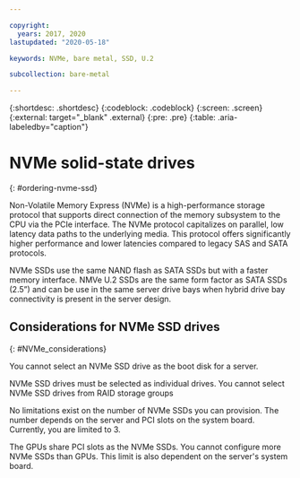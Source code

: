 ```yaml
---

copyright:
  years: 2017, 2020
lastupdated: "2020-05-18"

keywords: NVMe, bare metal, SSD, U.2

subcollection: bare-metal

---
```


{:shortdesc: .shortdesc}
{:codeblock: .codeblock}
{:screen: .screen}
{:external: target="_blank" .external}
{:pre: .pre}
{:table: .aria-labeledby="caption"}

# NVMe solid-state drives
{: #ordering-nvme-ssd}

Non-Volatile Memory Express (NVMe) is a high-performance storage protocol that supports direct connection of the memory subsystem to the CPU via the PCIe interface. The NVMe protocol capitalizes on parallel, low latency data paths to the underlying media. This protocol offers significantly higher performance and lower latencies compared to legacy SAS and SATA protocols.

NVMe SSDs use the same NAND flash as SATA SSDs but with a faster memory interface. NMVe U.2 SSDs are the same form factor as SATA SSDs (2.5”) and can be use in the same server drive bays when hybrid drive bay connectivity is present in the server design.

## Considerations for NVMe SSD drives
{: #NVMe_considerations}

You cannot select an NVMe SSD drive as the boot disk for a server.

NVMe SSD drives must be selected as individual drives. You cannot select NVMe SSD drives from RAID storage groups

No limitations exist on the number of NVMe SSDs you can provision. The number depends on the server and PCI slots on the system board. Currently, you are limited to 3.

The GPUs share PCI slots as the NVMe SSDs. You cannot configure more NVMe SSDs than GPUs. This limit is also dependent on the server's system board.
